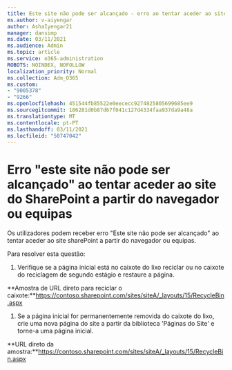 ```yaml
---
title: Este site não pode ser alcançado - erro ao tentar aceder ao site sharePoint a partir do navegador ou equipas
ms.author: v-aiyengar
author: AshaIyengar21
manager: dansimp
ms.date: 03/11/2021
ms.audience: Admin
ms.topic: article
ms.service: o365-administration
ROBOTS: NOINDEX, NOFOLLOW
localization_priority: Normal
ms.collection: Adm_O365
ms.custom:
- "9005378"
- "9266"
ms.openlocfilehash: 451544fb85522e0eececc9274825805699685ee9
ms.sourcegitcommit: 186281d0b87d67f041c127d4334faa937da9a48a
ms.translationtype: MT
ms.contentlocale: pt-PT
ms.lasthandoff: 03/11/2021
ms.locfileid: "50747042"
---
```

# <a name="this-site-cant-be-reached-error-when-trying-to-access-sharepoint-site-from-browser-or-teams"></a>Erro "este site não pode ser alcançado" ao tentar aceder ao site do SharePoint a partir do navegador ou equipas

Os utilizadores podem receber erro "Este site não pode ser alcançado" ao tentar aceder ao site sharePoint a partir do navegador ou equipas. 

Para resolver esta questão: 

1. Verifique se a página inicial está no caixote do lixo reciclar ou no caixote do reciclagem de segundo estágio e restaure a página.

**Amostra de URL direto para reciclar o caixote:**https://contoso.sharepoint.com/sites/siteA/_layouts/15/RecycleBin.aspx

1. Se a página inicial for permanentemente removida do caixote do lixo, crie uma nova página do site a partir da biblioteca 'Páginas do Site' e torne-a uma página inicial. 

**URL direto da amostra:**https://contoso.sharepoint.com/sites/siteA/_layouts/15/RecycleBin.aspx